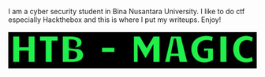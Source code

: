 I am a cyber security student in Bina Nusantara University. I like to do ctf especially Hackthebox and this is where I put my writeups. Enjoy!
<br><br>
[![button](/images/button-magic.png)](/Writeups/htb-magic.md)



